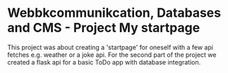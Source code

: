 # Webbkcommunikcation, Databases and CMS - Project My startpage

This project was about creating a 'startpage' for oneself with a few api fetches e.g. weather or a joke api. For the second part of the project we created a flask api for a basic ToDo app with database integration.
